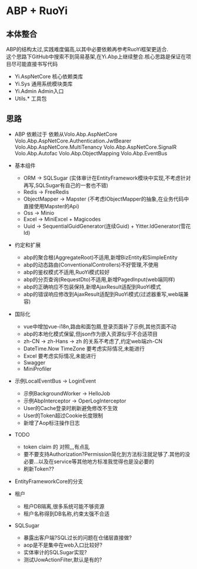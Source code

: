 # ABP + RuoYi

## 本体整合

ABP的结构太过,实践难度偏高,以其中必要依赖再参考RuoYi框架更适合.</br>
这个思路下GitHub中搜索不到简易基架,在Yi.Abp上继续整合.核心思路是保证在项目尽可能直接书写代码</br>

- Yi.AspNetCore
  核心依赖类库
- Yi.Sys
  通用系统模块类库
- Yi.Admin
  Admin入口
- Utils.*
  工具包

## 思路

- ABP
  依赖过于
  依赖从Volo.Abp.AspNetCore
  Volo.Abp.AspNetCore.Authentication.JwtBearer
  Volo.Abp.AspNetCore.MultiTenancy
  Volo.Abp.AspNetCore.SignalR
  Volo.Abp.Autofac
  Volo.Abp.ObjectMapping
  Volo.Abp.EventBus
- 基本组件
  - ORM -> SQLSugar (实体审计在EntityFramework模块中实现,不考虑针对再写,SQLSugar有自己的一套也不错)
  - Redis -> FreeRedis
  - ObjectMapper -> Mapster (不考虑IObjectMapper的抽象,在业务代码中直接使用Mapster的Api)
  - Oss -> Minio
  - Excel -> MiniExcel + Magicodes
  - Uuid ->  SequentialGuidGenerator(连续Guid) + Yitter.IdGenerator(雪花Id)
- 约定和扩展
  - abp的聚合根(AggregateRoot)不适用,新增BizEntity和SimpleEntity
  - abp的动态路由(ConventionalControllers)不好管理,不使用
  - abp的鉴权模式不适用,RuoYi模式较好
  - abp的分页查询(RequestDto)不适用,新增PagedInput(web端同样)
  - abp的正确响应不包装保持,新增AjaxResult适配到RuoYi模式
  - abp的错误响应修改到AjaxResult适配到RuoYi模式(过滤器重写,web端兼容)
- 国际化
  - vue中增加vue-i18n,路由和面包屑,登录页面补了示例,其他页面不动
  - abp的本地化模式保留,但json作为嵌入资源似乎不合适项目
  - zh-CN -> zh-Hans -> zh 的关系不考虑了,约定web端zh-CN
  - DateTime.Now TimeZone 要考虑实际情况,未能进行
  - Excel 要考虑实际情况,未能进行
  - Swagger
  - MiniProfiler
- 示例LocalEventBus -> LoginEvent
  - 示例BackgroundWorker -> HelloJob
  - 示例AbpInterceptor -> OperLogInterceptor
  - User的Cache登录时刷新避免修改不生效
  - User的Token超过Cookie长度限制
  - 新增了Aop标注操作日志

- TODO
  - token claim 的 对照,,,有点乱
  - 要不要支持Authorization?Permission简化到方法标注就足够了.其他的没必要...以及在service等其他地方标准我觉得也是没必要的
  - 刷新Token??
 - EntityFrameworkCore的分支
 - 租户
   - 租户DB隔离,很多系统可能不够资源
   - 租户名称得到DB名称,约束太强不合适
 - SQLSugar
    - 暴露出客户端?SQL过长的问题在仓储层直接做?
    - aop是不是集中在web入口比较好?
    - 实体审计的SQLSugar实现?
    - 测试UowActionFilter,默认是有的?